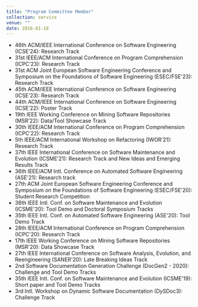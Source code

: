 ```yaml
---
title: "Program Committee Member"
collection: service
venue: ""
date: 2016-01-18
---
```


* 46th ACM/IEEE International Conference on Software Engineering (ICSE’24): Research Track
* 31st IEEE/ACM International Conference on Program Comprehension (ICPC’23): Research Track
* 31st ACM Joint European Software Engineering Conference and Symposium on the Foundations of Software Engineering (ESEC/FSE'23): Research Track
* 45th ACM/IEEE International Conference on Software Engineering (ICSE’23): Research Track
* 44th ACM/IEEE International Conference on Software Engineering (ICSE’22): Poster Track
* 19th IEEE Working Conference on Mining Software Repositories (MSR’22): Data/Tool Showcase Track
* 30th IEEE/ACM International Conference on Program Comprehension (ICPC’22): Research Track
* 5th IEEE/ACM International Workshop on Refactoring (IWOR’21): Research Track
* 37th IEEE International Conference on Software Maintenance and Evolution (ICSME’21): Research Track and New Ideas and Emerging Results Track
* 36th IEEE/ACM Intl. Conference on Automated Software Engineering (ASE'21): Research track
* 27th ACM Joint European Software Engineering Conference and Symposium on the Foundations of Software Engineering (ESEC/FSE'20): Student Research Competition
* 36th IEEE Intl. Conf. on Software Maintenance and Evolution (ICSME'20): Tool Demo and Doctoral Symposium Tracks
* 35th IEEE Intl. Conf. on Automated Software Engineering (ASE'20): Tool Demo Track
* 28th IEEE/ACM International Conference on Program Comprehension (ICPC'20): Research Track
* 17th IEEE Working Conference on Mining Software Repositories (MSR'20): Data Showcase Track
* 27th IEEE International Conference on Software Analysis, Evolution, and Reengineering (SANER'20): Late Breaking Ideas Track
* 2nd Software Documentation Generation Challenge (DocGen2 - 2020): Challenge and Tool Demo Tracks
* 35th IEEE Intl. Conf. on Software Maintenance and Evolution (ICSME'19): Short paper and Tool Demo Tracks
* 3rd Intl. Workshop on Dynamic Software Documentation (DySDoc3): Challenge Track
